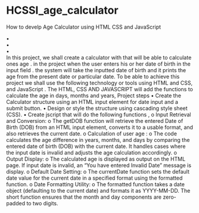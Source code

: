 # HCSSI_age_calculator
How to develp Age Calculator  using HTML CSS and JavaScript

•	
•	
•	
In this project, we shall create a calculator with that will be able to calculate ones age . in the project when the user enters his or her date of birth in the input field . the system will  take the inputted  date of birth and it prints the age from the present date or particular date.  To be able to achieve this project we shall use the following technology or tools using HTML and CSS, and JavaScript . The HTML, CSS AND JAVASCRIPT  will add the functions to calculate the age in days, months and  years, 
Project steps
•	Create the Calculator structure using an  HTML input element  for date input and a submit button.
•	Design or style the structure using cascading style sheet (CSS).
•	Create jscript that will do the following functions ,
o	Input Retrieval and Conversion:
o	The getDOB function will retrieve  the entered  Date of Birth (DOB) from an HTML input element, converts it to a usable format, and also retrieves the current date.
o	 Calculation of user age :
o	The code calculates the age difference in years, months, and days by comparing the entered date of birth (DOB) with the current date. It handles cases where the input date is invalid and adjusts the age calculation accordingly.
o	Output Display:
o	The calculated age is displayed as output on the HTML page. If input date is invalid, an “You have entered Invalid Date” message is display.
o	Default Date Setting:
o	The currentDate function sets the default date value for the current date in a specified format using the formatted function.
o	Date Formatting Utility:
o	The formatted function takes a date object (defaulting to the current date) and formats it as YYYY-MM-DD. The short function ensures that the month and day components are zero-padded to two digits.

